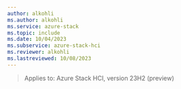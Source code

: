 ```yaml
---
author: alkohli
ms.author: alkohli
ms.service: azure-stack
ms.topic: include
ms.date: 10/04/2023
ms.subservice: azure-stack-hci
ms.reviewer: alkohli
ms.lastreviewed: 10/08/2023
---
```


> Applies to: Azure Stack HCI, version 23H2 (preview)